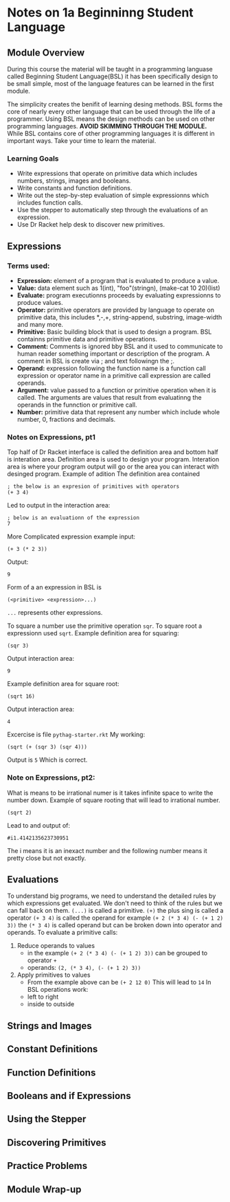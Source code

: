# Notes on 1a Beginninng Student Language

## Module Overview
During this course the material will be taught in a programming languase called Beginning Student Language(BSL) it has been specifically design to be small simple, most of the language features can be learned in the first module. 

The simplicity creates the benifit of learning desing methods. BSL forms the core of nearly every other language that can be used through the life of a programmer. Using BSL means the design methods can be used on other programming languages.
**AVOID SKIMMING THROUGH THE MODULE.**
While BSL contains core of other programming languages it is different in important ways. Take your time to learn the material. 
### Learning Goals
- Write expressions that operate on primitive data which includes numbers, strings, images and booleans.
- Write constants and function definitions.
- Write out the step-by-step evaluation of simple expressionns which includes function calls.
- Use the stepper to automatically step through the evaluations of an expression.
- Use Dr Racket help desk to discover new primitives.


## Expressions
### Terms used:
- **Expression:** element of a program that is evaluated to produce a value.
- **Value:** data element such as 1(int), "foo"(stringn), (make-cat 10 20)(list)
- **Evaluate:** program executionns proceeds by evaluating expressionns to produce values.
- **Operator:** primitive operators are provided by language to operate on primitive data, this includes *,-,+, string-append, substring, image-width and many more.
- **Primitive:** Basic building block that is used to design a program. BSL containns primitive data and primitive operations.
- **Comment:** Comments is ignored bby BSL and it used to communicate to human reader something important or description of the program. A comment in BSL is create via ; and text followingn the ;.
- **Operand:** expression following the function name is a function call expression or operator name in a primitive call expression are called operands.
- **Argument:** value passed to a function or primitive operation when it is called. The arguments are values that result from evaluatinng the operands in the funnction or primitive call.  
- **Number:** primitive data that represent any number which include whole number, 0, fractions and decimals.

### Notes on Expressions, pt1
Top half of Dr Racket interface is called the definition area and bottom half is interation area. 
Definition area is used to design your program. Interation area is where your program output will go or the area you can interact with desinged program. 
Example of adition
The definition area contained
```racket
; the below is an expresion of primitives with operators
(+ 3 4)
``` 
Led to output in the interaction area:
```
; below is an evaluationn of the expression
7
```
More Complicated expression example input:
```racket
(+ 3 (* 2 3))
```
Output:
```
9
```
Form of a an expression in BSL is
```racket
(<primitive> <expression>...)
```
```...``` represents other expressions. 

To square a number use the primitive operation ```sqr```.
To square root a expressionn used ```sqrt```.
Example definition area for squaring:
```racket
(sqr 3)
```
Output interaction area:
```racket
9
```
Example definition area for square root:
```racket
(sqrt 16)
```
Output interaction area:
```
4
```
Excercise is file ```pythag-starter.rkt```
My working:
```racket
(sqrt (+ (sqr 3) (sqr 4)))
```
Output is ```5```
Which is correct.

### Note on Expressions, pt2:
What is means to be irrational numer is it takes infinite space to write the number down. Example of square rooting that will lead to irrational number.
```racket
(sqrt 2)
```
Lead to and output of:
```
#i1.4142135623730951
```
The i means it is an inexact number and the following number means it pretty close but not exactly.

## Evaluations
To understand big programs, we need to understand the detailed rules by which expressions get evaluated. We don't need to think of the rules but we can fall back on them.
```(...)``` is called a primitive.
```(+)``` the plus sing is called a operator
```(+ 3 4)``` is called the operand for example ```(+ 2 (* 3 4) (- (+ 1 2) 3))``` the ```(* 3 4)``` is called operand but can be broken down into operator and operands.
To evaluate a primitive calls:
1. Reduce operands to values
    - in the example ```(+ 2 (* 3 4) (- (+ 1 2) 3))``` can be grouped to operator ```+```
    - operands: ```(2, (* 3 4), (- (+ 1 2) 3))```
2. Apply primitives to values
   - From the example above can be ```(+ 2 12 0)```
  This will lead to ```14```
In BSL operations work:
   - left to right
   - inside to outside
## Strings and Images

## Constant Definitions
## Function Definitions
## Booleans and if Expressions
## Using the Stepper
## Discovering Primitives
## Practice Problems
## Module Wrap-up
